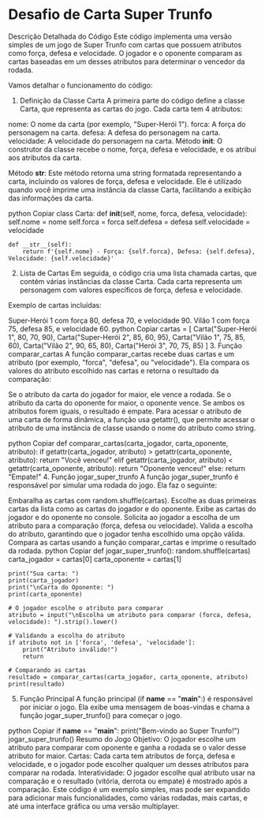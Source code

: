 <H1>Desafio de Carta Super Trunfo</H1>

<p>Descrição Detalhada do Código
Este código implementa uma versão simples de um jogo de Super Trunfo com cartas que possuem atributos como força, 
defesa e velocidade. O jogador e o oponente comparam as cartas baseadas em um desses atributos para determinar 
o vencedor da rodada.

Vamos detalhar o funcionamento do código:

1. Definição da Classe Carta
A primeira parte do código define a classe Carta, que representa as cartas do jogo. Cada carta tem 4 atributos:

nome: O nome da carta (por exemplo, "Super-Herói 1").
forca: A força do personagem na carta.
defesa: A defesa do personagem na carta.
velocidade: A velocidade do personagem na carta.
Método __init__: O construtor da classe recebe o nome, força, defesa e velocidade, e os atribui aos atributos da carta.

Método __str__: Este método retorna uma string formatada representando a carta, incluindo os valores de força, 
defesa e velocidade. Ele é utilizado quando você imprime uma instância da classe Carta, facilitando a exibição 
das informações da carta.

python
Copiar
class Carta:
    def __init__(self, nome, forca, defesa, velocidade):
        self.nome = nome
        self.forca = forca
        self.defesa = defesa
        self.velocidade = velocidade

    def __str__(self):
        return f'{self.nome} - Força: {self.forca}, Defesa: {self.defesa}, Velocidade: {self.velocidade}'
2. Lista de Cartas
Em seguida, o código cria uma lista chamada cartas, que contém várias instâncias da classe Carta.
Cada carta representa um personagem com valores específicos de força, defesa e velocidade.

Exemplo de cartas incluídas:

Super-Herói 1 com força 80, defesa 70, e velocidade 90.
Vilão 1 com força 75, defesa 85, e velocidade 60.
python
Copiar
cartas = [
    Carta("Super-Herói 1", 80, 70, 90),
    Carta("Super-Herói 2", 85, 60, 95),
    Carta("Vilão 1", 75, 85, 60),
    Carta("Vilão 2", 90, 65, 80),
    Carta("Herói 3", 70, 75, 85)
]
3. Função comparar_cartas
A função comparar_cartas recebe duas cartas e um atributo (por exemplo, "forca", "defesa", ou "velocidade"). 
Ela compara os valores do atributo escolhido nas cartas e retorna o resultado da comparação:

Se o atributo da carta do jogador for maior, ele vence a rodada.
Se o atributo da carta do oponente for maior, o oponente vence.
Se ambos os atributos forem iguais, o resultado é empate.
Para acessar o atributo de uma carta de forma dinâmica, a função usa getattr(), que permite acessar 
o atributo de uma instância de classe usando o nome do atributo como string.

python
Copiar
def comparar_cartas(carta_jogador, carta_oponente, atributo):
    if getattr(carta_jogador, atributo) > getattr(carta_oponente, atributo):
        return "Você venceu!"
    elif getattr(carta_jogador, atributo) < getattr(carta_oponente, atributo):
        return "Oponente venceu!"
    else:
        return "Empate!"
4. Função jogar_super_trunfo
A função jogar_super_trunfo é responsável por simular uma rodada do jogo. Ela faz o seguinte:

Embaralha as cartas com random.shuffle(cartas).
Escolhe as duas primeiras cartas da lista como as cartas do jogador e do oponente.
Exibe as cartas do jogador e do oponente no console.
Solicita ao jogador a escolha de um atributo para a comparação (força, defesa ou velocidade).
Valida a escolha do atributo, garantindo que o jogador tenha escolhido uma opção válida.
Compara as cartas usando a função comparar_cartas e imprime o resultado da rodada.
python
Copiar
def jogar_super_trunfo():
    random.shuffle(cartas)
    carta_jogador = cartas[0]
    carta_oponente = cartas[1]

    print("Sua carta: ")
    print(carta_jogador)
    print("\nCarta do Oponente: ")
    print(carta_oponente)

    # O jogador escolhe o atributo para comparar
    atributo = input("\nEscolha um atributo para comparar (forca, defesa, velocidade): ").strip().lower()

    # Validando a escolha do atributo
    if atributo not in ['forca', 'defesa', 'velocidade']:
        print("Atributo inválido!")
        return

    # Comparando as cartas
    resultado = comparar_cartas(carta_jogador, carta_oponente, atributo)
    print(resultado)
    
5. Função Principal
A função principal (if __name__ == "__main__":) é responsável por iniciar o jogo. Ela exibe uma mensagem
de boas-vindas e chama a função jogar_super_trunfo() para começar o jogo.

python
Copiar
if __name__ == "__main__":
    print("Bem-vindo ao Super Trunfo!")
    jogar_super_trunfo()
Resumo do Jogo
Objetivo: O jogador escolhe um atributo para comparar com oponente e ganha a rodada se o valor desse atributo for maior.
Cartas: Cada carta tem atributos de força, defesa e velocidade, e o jogador pode escolher qualquer um desses atributos
para comparar na rodada.
Interatividade: O jogador escolhe qual atributo usar na comparação e o resultado (vitória, derrota ou empate) é 
mostrado após a comparação.
Este código é um exemplo simples, mas pode ser expandido para adicionar mais funcionalidades, como várias rodadas, 
mais cartas, e até uma interface gráfica ou uma versão multiplayer.</p>
